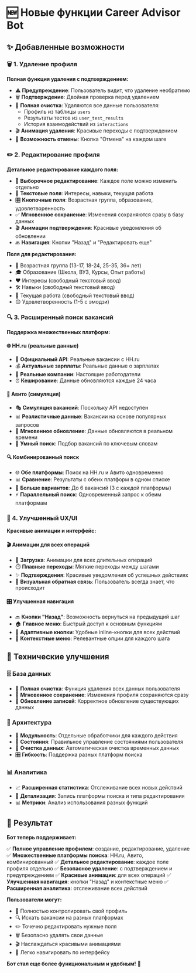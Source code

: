 # 🆕 Новые функции Career Advisor Bot

## ✨ Добавленные возможности

### 🗑️ 1. Удаление профиля
**Полная функция удаления с подтверждением:**

- ⚠️ **Предупреждение**: Пользователь видит, что удаление необратимо
- 🗑️ **Подтверждение**: Двойная проверка перед удалением
- 🧹 **Полная очистка**: Удаляются все данные пользователя:
  - Профиль из таблицы `users`
  - Результаты тестов из `user_test_results`
  - История взаимодействий из `interactions`
- 🎬 **Анимация удаления**: Красивые переходы с подтверждением
- 🔄 **Возможность отмены**: Кнопка "Отмена" на каждом шаге

### ✏️ 2. Редактирование профиля
**Детальное редактирование каждого поля:**

- 🎯 **Выборочное редактирование**: Каждое поле можно изменить отдельно
- 📝 **Текстовые поля**: Интересы, навыки, текущая работа
- 🎛️ **Кнопочные поля**: Возрастная группа, образование, удовлетворенность
- ✅ **Мгновенное сохранение**: Изменения сохраняются сразу в базу данных
- 🎬 **Анимации подтверждения**: Красивые уведомления об обновлении
- 🔙 **Навигация**: Кнопки "Назад" и "Редактировать еще"

**Поля для редактирования:**
- 👶 Возрастная группа (13-17, 18-24, 25-35, 36+ лет)
- 🎓 Образование (Школа, ВУЗ, Курсы, Опыт работы)
- ❤️ Интересы (свободный текстовый ввод)
- 🛠️ Навыки (свободный текстовый ввод)
- 💼 Текущая работа (свободный текстовый ввод)
- 😊 Удовлетворенность (1-5 с эмодзи)

### 🔍 3. Расширенный поиск вакансий
**Поддержка множественных платформ:**

#### 🌐 HH.ru (реальные данные)
- 🔗 **Официальный API**: Реальные вакансии с HH.ru
- 💰 **Актуальные зарплаты**: Реальные данные о зарплатах
- 🏢 **Реальные компании**: Настоящие работодатели
- ⏰ **Кеширование**: Данные обновляются каждые 24 часа

#### 🏪 Авито (симуляция)
- 🎭 **Симуляция вакансий**: Поскольку API недоступен
- 📊 **Реалистичные данные**: Вакансии на основе популярных запросов
- 🔄 **Мгновенное обновление**: Данные обновляются в реальном времени
- 🎯 **Умный поиск**: Подбор вакансий по ключевым словам

#### 🔍 Комбинированный поиск
- 🌐 **Обе платформы**: Поиск на HH.ru и Авито одновременно
- 📊 **Сравнение**: Результаты с обеих платформ в одном списке
- 🎯 **Больше вариантов**: До 6 вакансий (3 с каждой платформы)
- ⚡ **Параллельный поиск**: Одновременный запрос к обеим платформам

### 🎨 4. Улучшенный UX/UI
**Красивые анимации и интерфейс:**

#### 🎬 Анимации для всех операций
- 🔄 **Загрузка**: Анимации для всех длительных операций
- ⏱️ **Плавные переходы**: Мягкие переходы между шагами
- ✨ **Подтверждения**: Красивые уведомления об успешных действиях
- 🎯 **Визуальная обратная связь**: Пользователь всегда знает, что происходит

#### 🎛️ Улучшенная навигация
- 🔙 **Кнопки "Назад"**: Возможность вернуться на предыдущий шаг
- 🏠 **Главное меню**: Быстрый доступ к основным функциям
- 📱 **Адаптивные кнопки**: Удобные inline-кнопки для всех действий
- 🎯 **Контекстные меню**: Релевантные опции для каждого шага

## 🚀 Технические улучшения

### 🗄️ База данных
- 🧹 **Полная очистка**: Функция удаления всех данных пользователя
- 💾 **Мгновенное сохранение**: Изменения профиля сохраняются сразу
- 🔄 **Обновление записей**: Корректное обновление существующих данных

### 🔧 Архитектура
- 🎯 **Модульность**: Отдельные обработчики для каждого действия
- 🔄 **Состояния**: Правильное управление состояниями пользователя
- 🧹 **Очистка данных**: Автоматическая очистка временных данных
- 🎛️ **Гибкость**: Поддержка разных платформ поиска

### 📊 Аналитика
- 📈 **Расширенная статистика**: Отслеживание всех новых действий
- 🎯 **Детализация**: Запись платформы поиска и типа редактирования
- 📊 **Метрики**: Анализ использования разных функций

## 🎉 Результат

**Бот теперь поддерживает:**

✅ **Полное управление профилем**: создание, редактирование, удаление
✅ **Множественные платформы поиска**: HH.ru, Авито, комбинированный
✅ **Детальное редактирование**: каждое поле профиля отдельно
✅ **Безопасное удаление**: с подтверждением и предупреждением
✅ **Красивые анимации**: для всех операций
✅ **Улучшенная навигация**: кнопки "Назад" и контекстные меню
✅ **Расширенная аналитика**: отслеживание всех действий

**Пользователи могут:**
- 🎯 Полностью контролировать свой профиль
- 🔍 Искать вакансии на разных платформах
- ✏️ Точечно редактировать нужные поля
- 🗑️ Безопасно удалять свои данные
- 🎬 Наслаждаться красивыми анимациями
- 🧭 Легко навигировать по интерфейсу

**Бот стал еще более функциональным и удобным!** 🚀
